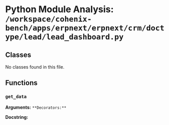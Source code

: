 # Python Module Analysis: `/workspace/cohenix-bench/apps/erpnext/erpnext/crm/doctype/lead/lead_dashboard.py`

## Classes

No classes found in this file.


## Functions

### `get_data`
**Arguments:** ``
**Decorators:** ``

**Docstring:**
```

```

